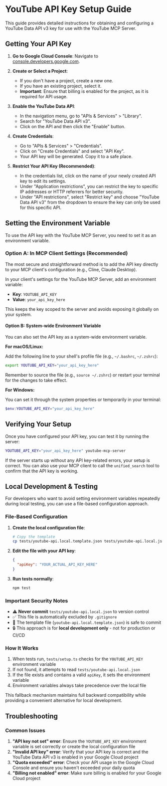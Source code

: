 # YouTube API Key Setup Guide

This guide provides detailed instructions for obtaining and configuring a YouTube Data API v3 key for use with the
YouTube MCP Server.

## Getting Your API Key

1. **Go to Google Cloud Console**: Navigate to [console.developers.google.com](https://console.developers.google.com/).

2. **Create or Select a Project**:
   - If you don't have a project, create a new one.
   - If you have an existing project, select it.
   - **Important**: Ensure that billing is enabled for the project, as it is required for API usage.

3. **Enable the YouTube Data API**:
   - In the navigation menu, go to "APIs & Services" > "Library".
   - Search for "YouTube Data API v3".
   - Click on the API and then click the "Enable" button.

4. **Create Credentials**:
   - Go to "APIs & Services" > "Credentials".
   - Click on "Create Credentials" and select "API Key".
   - Your API key will be generated. Copy it to a safe place.

5. **Restrict Your API Key (Recommended)**:
   - In the credentials list, click on the name of your newly created API key to edit its settings.
   - Under "Application restrictions", you can restrict the key to specific IP addresses or HTTP referrers for better
     security.
   - Under "API restrictions", select "Restrict key" and choose "YouTube Data API v3" from the dropdown to ensure the key
     can only be used for this specific API.

## Setting the Environment Variable

To use the API key with the YouTube MCP Server, you need to set it as an environment variable.

### Option A: In MCP Client Settings (Recommended)

The most secure and straightforward method is to add the API key directly to your MCP client's configuration (e.g.,
Cline, Claude Desktop).

In your client's settings for the YouTube MCP Server, add an environment variable:

- **Key**: `YOUTUBE_API_KEY`
- **Value**: `your_api_key_here`

This keeps the key scoped to the server and avoids exposing it globally on your system.

#### Option B: System-wide Environment Variable

You can also set the API key as a system-wide environment variable.

**For macOS/Linux:**

Add the following line to your shell's profile file (e.g., `~/.bashrc`, `~/.zshrc`):

```bash
export YOUTUBE_API_KEY="your_api_key_here"
```

Remember to source the file (e.g., `source ~/.zshrc`) or restart your terminal for the changes to take effect.

**For Windows:**

You can set it through the system properties or temporarily in your terminal:

```powershell
$env:YOUTUBE_API_KEY="your_api_key_here"
```

## Verifying Your Setup

Once you have configured your API key, you can test it by running the server:

```bash
YOUTUBE_API_KEY="your_api_key_here" youtube-mcp-server
```

If the server starts up without any API key-related errors, your setup is correct. You can also use your MCP client to
call the `unified_search` tool to confirm that the API key is working.

## Local Development & Testing

For developers who want to avoid setting environment variables repeatedly during local testing, you can use a file-based
configuration approach.

### File-Based Configuration

1. **Create the local configuration file**:

   ```bash
   # Copy the template
   cp tests/youtube-api.local.template.json tests/youtube-api.local.json
   ```

2. **Edit the file with your API key**:

   ```json
   {
     "apiKey": "YOUR_ACTUAL_API_KEY_HERE"
   }
   ```

3. **Run tests normally**:

   ```bash
   npm test
   ```

### Important Security Notes

- ⚠️ **Never commit** `tests/youtube-api.local.json` to version control
- ✅ This file is automatically excluded by `.gitignore`
- 📁 The template file (`youtube-api.local.template.json`) is safe to commit
- 🔒 This approach is for **local development only** - not for production or CI/CD

### How It Works

1. When tests run, `tests/setup.ts` checks for the `YOUTUBE_API_KEY` environment variable
2. If not found, it attempts to read `tests/youtube-api.local.json`
3. If the file exists and contains a valid `apiKey`, it sets the environment variable
4. Environment variables always take precedence over the local file

This fallback mechanism maintains full backward compatibility while providing a convenient alternative for local development.

## Troubleshooting

### Common Issues

1. **"API key not set" error**: Ensure the `YOUTUBE_API_KEY` environment variable is set correctly or create the local configuration file
2. **"Invalid API key" error**: Verify that your API key is correct and the YouTube Data API v3 is enabled in your Google Cloud project
3. **"Quota exceeded" error**: Check your API usage in the Google Cloud Console and ensure you haven't exceeded your daily quota
4. **"Billing not enabled" error**: Make sure billing is enabled for your Google Cloud project
